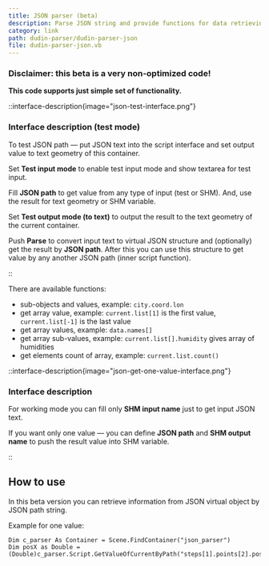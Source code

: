 ```yaml
---
title: JSON parser (beta)
description: Parse JSON string and provide functions for data retrieving by object path like in JavaScript object.
category: link
path: dudin-parser/dudin-parser-json
file: dudin-parser-json.vb
---
```


### Disclaimer: this beta is a very non-optimized code!

**This code supports just simple set of functionality.**

::interface-description{image="json-test-interface.png"}

### Interface description (test mode)

To test JSON path — put JSON text into the script interface and set output value to text geometry of this container.

Set **Test input mode** to enable test input mode and show textarea for test input.

Fill **JSON path** to get value from any type of input (test or SHM). And, use the result for text geometry or SHM variable.

Set **Test output mode (to text)** to output the result to the text geometry of the current container.

Push **Parse** to convert input text to virtual JSON structure and (optionally) get the result by **JSON path**. After this you can use this structure to get value by any another JSON path (inner script function).

::

There are available functions:

- sub-objects and values, example: `city.coord.lon`
- get array value, example: `current.list[1]` is the first value, `current.list[-1]` is the last value
- get array values, example: `data.names[]`
- get array sub-values, example: `current.list[].humidity` gives array of humidities
- get elements count of array, example: `current.list.count()`

::interface-description{image="json-get-one-value-interface.png"}

### Interface description

For working mode you can fill only **SHM input name** just to get input JSON text.

If you want only one value — you can define **JSON path** and **SHM output name** to push the result value into SHM variable.

::

## How to use

In this beta version you can retrieve information from JSON virtual object by JSON path string.

Example for one value:

```
Dim c_parser As Container = Scene.FindContainer("json_parser")
Dim posX as Double = (Double)c_parser.Script.GetValueOfCurrentByPath("steps[1].points[2].positionX")
```

<br />
